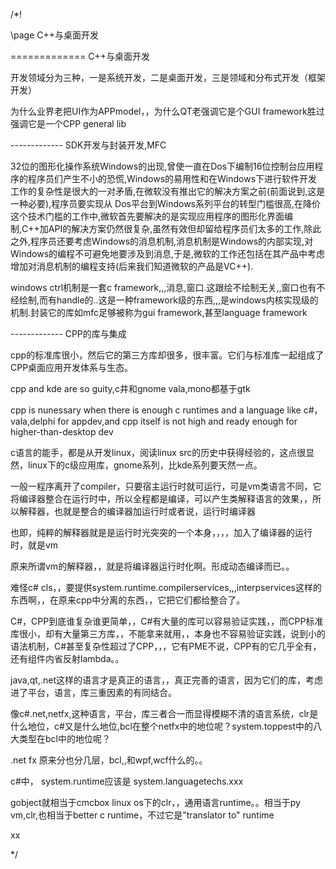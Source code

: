 ﻿/*!

\page C++与桌面开发

============= C++与桌面开发

开发领域分为三种，一是系统开发，二是桌面开发，三是领域和分布式开发（框架开发）


为什么业界老把UI作为APPmodel，，为什么QT老强调它是个GUI framework胜过强调它是一个CPP general lib

------------- SDK开发与封装开发,MFC


32位的图形化操作系统Windows的出现,曾使一直在Dos下编制16位控制台应用程序的程序员们产生不小的恐慌,Windows的易用性和在Windows下进行软件开发工作的复杂性是很大的一对矛盾,在微软没有推出它的解决方案之前(前面说到,这是一种必要),程序员要实现从 Dos平台到Windows系列平台的转型门槛很高,在降价这个技术门槛的工作中,微软首先要解决的是实现应用程序的图形化界面编制,C++加API的解决方案仍然很复杂,虽然有效但却留给程序员们太多的工作,除此之外,程序员还要考虑Windows的消息机制,消息机制是Windows的内部实现,对 Windows的编程不可避免地要涉及到消息,于是,微软的工作还包括在其产品中考虑增加对消息机制的编程支持(后来我们知道微软的产品是VC++).


windows ctrl机制是一套c framework,,,消息,窗口.这跟绘不绘制无关,,窗口也有不经绘制,而有handle的..这是一种framework级的东西,,,是windows内核实现级的机制.封装它的库如mfc足够被称为gui framework,甚至language framework


------------- CPP的库与集成

cpp的标准库很小，然后它的第三方库却很多，很丰富。它们与标准库一起组成了CPP桌面应用开发体系与生态。

cpp and kde are so guity,c井和gnome vala,mono都基于gtk


cpp is nunessary when there is enough c runtimes and a language like c#，vala,delphi for appdev,and cpp itself is not high and ready enough for higher-than-desktop dev

c语言的能手，都是从开发linux，阅读linux src的历史中获得经验的，这点很显然，linux下的c级应用库，gnome系列，比kde系列要天然一点。



一般一程序离开了compiler，只要宿主运行时就可运行，可是vm类语言不同，它将编译器整合在运行时中，所以全程都是编译，可以产生类解释语言的效果，，所以解释器，也就是整合的编译器加运行时或者说，运行时编译器



也即，纯粹的解释器就是是运行时光突突的一个本身，，，，加入了编译器的运行时，就是vm

原来所谓vm的解释器，，就是将编译器运行时化啊。形成动态编译而已。。

难怪c# cls，，要提供system.runtime.compilerservices,,,interpservices这样的东西啊，，在原来cpp中分离的东西，，它把它们都给整合了。

C#，CPP到底谁复杂谁更简单，，C#有大量的库可以容易验证实践，，而CPP标准库很小，却有大量第三方库，，不能拿来就用，，本身也不容易验证实践，说到小的语法机制，C#甚至复杂性超过了CPP，，，它有PME不说，CPP有的它几乎全有，还有组件内省反射lambda。。

java,qt,.net这样的语言才是真正的语言，，真正完善的语言，因为它们的库，考虑进了平台，语言，库三重因素的有同结合。

像c#.net,netfx,这种语言，平台，库三者合一而显得模糊不清的语言系统，clr是什么地位，c#又是什么地位,bcl在整个netfx中的地位呢？system.toppest中的八大类型在bcl中的地位呢？

.net fx 原来分也分几层，bcl,,和wpf,wcf什么的。。

c#中， system.runtime应该是 system.languagetechs.xxx

gobject就相当于cmcbox linux os下的clr，，通用语言runtime。。相当于py vm,clr,也相当于better c runtime，不过它是"translator to" runtime


xx

*/